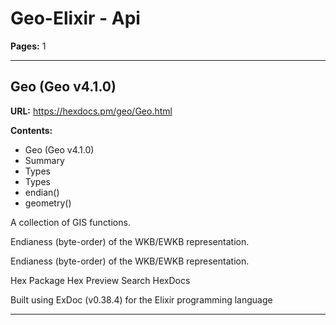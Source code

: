 # Geo-Elixir - Api

**Pages:** 1

---

## Geo (Geo v4.1.0)

**URL:** https://hexdocs.pm/geo/Geo.html

**Contents:**
- Geo (Geo v4.1.0)
- Summary
- Types
- Types
- endian()
- geometry()

A collection of GIS functions.

Endianess (byte-order) of the WKB/EWKB representation.

Endianess (byte-order) of the WKB/EWKB representation.

Hex Package Hex Preview Search HexDocs

Built using ExDoc (v0.38.4) for the Elixir programming language

---
